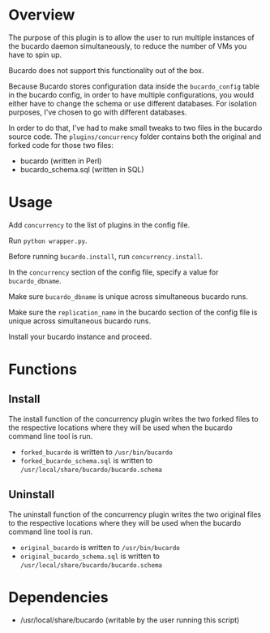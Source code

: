 # Overview

The purpose of this plugin is to allow the user to run multiple instances of
the bucardo daemon simultaneously, to reduce the number of VMs you have to spin
up.

Bucardo does not support this functionality out of the box.

Because Bucardo stores configuration data inside the `bucardo_config` table in
the bucardo config, in order to have multiple configurations, you would either
have to change the schema or use different databases. For isolation purposes,
I've chosen to go with different databases.

In order to do that, I've had to make small tweaks to two files in the bucardo
source code. The `plugins/concurrency` folder contains both the original and
forked code for those two files:

- bucardo (written in Perl)
- bucardo\_schema.sql (written in SQL)

# Usage

Add `concurrency` to the list of plugins in the config file.

Run `python wrapper.py`.

Before running `bucardo.install`, run `concurrency.install`.

In the `concurrency` section of the config file, specify a value for `bucardo_dbname`.

Make sure `bucardo_dbname` is unique across simultaneous bucardo runs.

Make sure the `replication_name` in the bucardo section of the config file is
unique across simultaneous bucardo runs.

Install your bucardo instance and proceed.

# Functions

## Install

The install function of the concurrency plugin writes the two forked files to
the respective locations where they will be used when the bucardo command line
tool is run.

- `forked_bucardo` is written to `/usr/bin/bucardo`
- `forked_bucardo_schema.sql` is written to `/usr/local/share/bucardo/bucardo.schema`

## Uninstall

The uninstall function of the concurrency plugin writes the two original files
to the respective locations where they will be used when the bucardo command
line tool is run.

- `original_bucardo` is written to `/usr/bin/bucardo`
- `original_bucardo_schema.sql` is written to `/usr/local/share/bucardo/bucardo.schema`

# Dependencies

- /usr/local/share/bucardo (writable by the user running this script)
